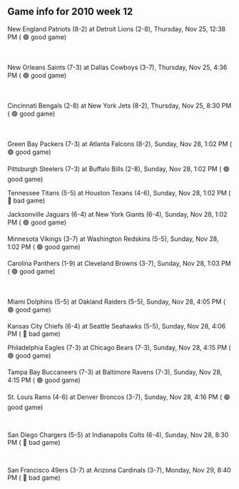## Game info for 2010 week 12
New England Patriots (8-2) at Detroit Lions (2-8), Thursday, Nov 25, 12:38 PM (	:green_circle: good game)


<br/>

New Orleans Saints (7-3) at Dallas Cowboys (3-7), Thursday, Nov 25, 4:36 PM (	:green_circle: good game)


<br/>

Cincinnati Bengals (2-8) at New York Jets (8-2), Thursday, Nov 25, 8:30 PM (	:green_circle: good game)


<br/>

Green Bay Packers (7-3) at Atlanta Falcons (8-2), Sunday, Nov 28, 1:02 PM (	:green_circle: good game)

Pittsburgh Steelers (7-3) at Buffalo Bills (2-8), Sunday, Nov 28, 1:02 PM (	:green_circle: good game)

Tennessee Titans (5-5) at Houston Texans (4-6), Sunday, Nov 28, 1:02 PM (	:red_circle: bad game)

Jacksonville Jaguars (6-4) at New York Giants (6-4), Sunday, Nov 28, 1:02 PM (	:green_circle: good game)

Minnesota Vikings (3-7) at Washington Redskins (5-5), Sunday, Nov 28, 1:02 PM (	:green_circle: good game)

Carolina Panthers (1-9) at Cleveland Browns (3-7), Sunday, Nov 28, 1:03 PM (	:green_circle: good game)


<br/>

Miami Dolphins (5-5) at Oakland Raiders (5-5), Sunday, Nov 28, 4:05 PM (	:green_circle: good game)

Kansas City Chiefs (6-4) at Seattle Seahawks (5-5), Sunday, Nov 28, 4:06 PM (	:red_circle: bad game)

Philadelphia Eagles (7-3) at Chicago Bears (7-3), Sunday, Nov 28, 4:15 PM (	:green_circle: good game)

Tampa Bay Buccaneers (7-3) at Baltimore Ravens (7-3), Sunday, Nov 28, 4:15 PM (	:green_circle: good game)

St. Louis Rams (4-6) at Denver Broncos (3-7), Sunday, Nov 28, 4:16 PM (	:green_circle: good game)


<br/>

San Diego Chargers (5-5) at Indianapolis Colts (6-4), Sunday, Nov 28, 8:30 PM (	:red_circle: bad game)


<br/>

San Francisco 49ers (3-7) at Arizona Cardinals (3-7), Monday, Nov 29, 8:40 PM (	:red_circle: bad game)


